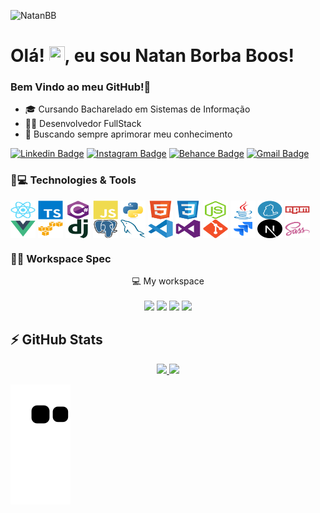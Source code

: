<p align="left"><img src="https://komarev.com/ghpvc/?username=NatanBB" alt="NatanBB" /></p>

<h1 align = "justify"> Olá! <img src="https://media.giphy.com/media/hvRJCLFzcasrR4ia7z/giphy.gif" width="25px" height="25px">, eu sou Natan Borba Boos! </h1>
<h3>Bem Vindo ao meu GitHub!🚀</h3>

- 🎓 Cursando Bacharelado em Sistemas de Informação
- 👨‍💻 Desenvolvedor FullStack
- 🚀 Buscando sempre aprimorar meu conhecimento

[![Linkedin Badge](https://img.shields.io/badge/-Linkedin-blue?style=flat-square&logo=Linkedin&logoColor=white&link=https://www.linkedin.com/in/natan-borba-boos-a0a71b203/)](https://www.linkedin.com/in/natan-borba-boos-a0a71b203/)
[![Instagram Badge](https://img.shields.io/badge/-Instagram-purple?style=flat-square&logo=instagram&logoColor=white&link=https://www.instagram.com/natan_borbaboos/)](https://www.instagram.com/natan_borbaboos/)
[![Behance Badge](https://img.shields.io/badge/-Behance-blue?style=flat-square&logo=behance&logoColor=white&link=https://www.behance.net/natanborba/)](https://www.behance.net/natanborba)
[![Gmail Badge](https://img.shields.io/badge/-natanborba77@gmail.com-c14438?style=flat-square&logo=Gmail&logoColor=white&link=mailto:natansl@gmail.com)](mailto:natanborba77@gmail.com)
 
<h3>🚀💻 Technologies & Tools</h3>
  <div style="display: inline_block; padding-top: 0;">
  <img align="center" alt="React"  height="30" width="40" src="https://raw.githubusercontent.com/devicons/devicon/master/icons/react/react-original.svg">
  <img align="center" alt="Typescript"     height="30" width="40" src="https://raw.githubusercontent.com/devicons/devicon/master/icons/typescript/typescript-original.svg">
  <img align="center" alt="C#"     height="30" width="40" src="https://raw.githubusercontent.com/devicons/devicon/master/icons/csharp/csharp-original.svg">
  <img align="center" alt="Javascript"     height="30" width="40" src="https://raw.githubusercontent.com/devicons/devicon/master/icons/javascript/javascript-plain.svg">
  <img align="center" alt="Python"     height="30" width="40" src="https://raw.githubusercontent.com/devicons/devicon/master/icons/python/python-original.svg">
  <img align="center" alt="HTML"   height="30" width="40" src="https://raw.githubusercontent.com/devicons/devicon/master/icons/html5/html5-original.svg">
  <img align="center" alt="CSS"    height="30" width="40" src="https://raw.githubusercontent.com/devicons/devicon/master/icons/css3/css3-original.svg">
  <img align="center" alt="Node"    height="30" width="40" src="https://raw.githubusercontent.com/devicons/devicon/master/icons/nodejs/nodejs-original.svg">
  <img align="center" alt="Java"    height="30" width="40" src="https://raw.githubusercontent.com/devicons/devicon/master/icons/java/java-original.svg">
  <img align="center" alt="Yarn"    height="30" width="40" src="https://raw.githubusercontent.com/devicons/devicon/master/icons/yarn/yarn-original.svg">
  <img align="center" alt="Npm"    height="30" width="40" src="https://raw.githubusercontent.com/devicons/devicon/master/icons/npm/npm-original-wordmark.svg">
   <img align="center" alt="Vuejs"  height="30" width="40" src="https://raw.githubusercontent.com/devicons/devicon/master/icons/vuejs/vuejs-original.svg">  
  <img align="center" alt="AmazonS3"  height="30" width="40" src="https://raw.githubusercontent.com/devicons/devicon/master/icons/amazonwebservices/amazonwebservices-original.svg"> 
  <img align="center" alt="Django"  height="30" width="40" src="https://raw.githubusercontent.com/devicons/devicon/master/icons/django/django-plain.svg"> 
  <img align="center" alt="Postgress"    height="30" width="40" src="https://raw.githubusercontent.com/devicons/devicon/master/icons/postgresql/postgresql-original.svg">
  <img align="center" alt="MySql"    height="30" width="40" src="https://raw.githubusercontent.com/devicons/devicon/master/icons/mysql/mysql-original.svg">
  <img align="center" alt="Vscode"    height="30" width="40" src="https://raw.githubusercontent.com/devicons/devicon/master/icons/vscode/vscode-original.svg">
  <img align="center" alt="Visual Studio"    height="30" width="40" src="https://raw.githubusercontent.com/devicons/devicon/master/icons/visualstudio/visualstudio-plain.svg">
  <img align="center" alt="Github"    height="30" width="40" src="https://raw.githubusercontent.com/devicons/devicon/master/icons/git/git-original.svg">
  <img align="center" alt="Jira"  height="30" width="40" src="https://raw.githubusercontent.com/devicons/devicon/master/icons/jira/jira-original.svg"> 
  <img align="center" alt="Next"  height="30" width="40" src="https://raw.githubusercontent.com/devicons/devicon/master/icons/nextjs/nextjs-original.svg"> 
  <img align="center" alt="Sass"  height="30" width="40" src="https://raw.githubusercontent.com/devicons/devicon/master/icons/sass/sass-original.svg"> 
  
</div>
 
<h3>👨‍💻 Workspace Spec</h3>

<p align='center'>
  💻 My workspace<br/><br/>
  <img src="https://img.shields.io/badge/windows-%230078D6.svg?&style=for-the-badge&logo=windows&logoColor=white" />
  <img src="https://img.shields.io/badge/intel-core%20i5%207th-%230071C5.svg?&style=for-the-badge&logo=intel&logoColor=white" />
  <img src="https://img.shields.io/badge/RAM-8GB-%230071C5.svg?&style=for-the-badge&logoColor=white" />
  <img src="https://img.shields.io/badge/nvidia-gtx%201050Ti-%2376B900.svg?&style=for-the-badge&logo=nvidia&logoColor=white" />
</p>

## ⚡ GitHub Stats

<p align='center'>
  <a href="https://github.com/NatanBB">
  <img height="160em" src="https://github-readme-stats.vercel.app/api?username=NatanBB&show_icons=true&count_private=true&theme=tokyonight&show_icons=true&include_all_commits=true" />
  <img height="160em" src="https://github-readme-stats.vercel.app/api/top-langs/?username=NatanBB&hide=TeX&theme=tokyonight&layout=compact" />
  
  
  ![Snake animation](https://github.com/rafaballerini/rafaballerini/blob/output/github-contribution-grid-snake.svg)
</p>
